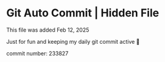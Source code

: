 # Git Auto Commit | Hidden File

This file was added Feb 12, 2025

Just for fun and keeping my daily git commit active 🤪

commit number: 233827
